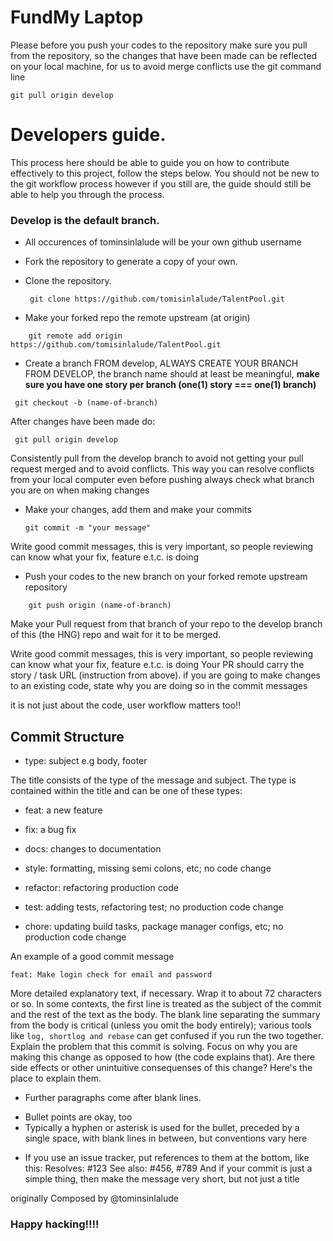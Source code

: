 # FundMy Laptop

Please before you push your codes to the repository make sure you pull from the repository, so the changes that have been made can be reflected on your local machine, for us to avoid merge conflicts use the git command line
   
    git pull origin develop

# Developers guide.

This process here should be able to guide you on how to contribute effectively to this project, follow the steps below. You should not be new to the git workflow process however if you still are, the guide should still be able to help you through the process.

### Develop is the default branch.

* All occurences of tominsinlalude will be your own github username

* Fork the repository to generate a copy of your own.

* Clone the repository.

   ```
    git clone https://github.com/tomisinlalude/TalentPool.git
   ```
    
* Make your forked repo the remote upstream (at origin)
```
    git remote add origin https://github.com/tomisinlalude/TalentPool.git
```
* Create a branch FROM develop, ALWAYS CREATE YOUR BRANCH FROM DEVELOP,
the branch name should at least be meaningful,  **make sure you have one story per branch (one(1) story ===  one(1) branch)** 

```
 git checkout -b (name-of-branch)
 ```

After changes have been made do:
```
 git pull origin develop
```
Consistently pull from the develop branch to avoid not getting your pull request merged and to avoid conflicts.
This way you can resolve conflicts from your local computer even before pushing always check what branch you are on when making changes
 
* Make your changes, add them and make your commits

   ``` 
   git commit -m "your message"
   ```
Write good commit messages, this is very important, so people reviewing can know what your fix, feature e.t.c. is doing

* Push your codes to the new branch on your forked remote upstream repository
```
    git push origin (name-of-branch)
   ```

Make your Pull request from that branch of your repo to the develop branch of this (the HNG) repo and wait for it to be merged.


Write good commit messages, this is very important, so people reviewing can know what your fix, feature e.t.c. is doing
Your PR should carry the story / task URL (instruction from above).
if you are going to make changes to an existing code, state why you are doing so in the commit messages

it is not just about the code, user workflow matters too!!

## Commit Structure

* type: subject e.g body, footer

 The title consists of the type of the message and subject.
The type is contained within the title and can be one of these types:

* feat: a new feature

* fix: a bug fix

* docs: changes to documentation

* style: formatting, missing semi colons, etc; no code change

* refactor: refactoring production code

* test: adding tests, refactoring test; no production code change

* chore: updating build tasks, package manager configs, etc; no production code change

An example of a good commit message
```
feat: Make login check for email and password
```
More detailed explanatory text, if necessary. Wrap it to about 72 characters or so. In some contexts, the first line is treated as the
subject of the commit and the rest of the text as the body. The blank line separating the summary from the body is critical (unless
you omit the body entirely); various tools like `log, shortlog and rebase` can get confused if you run the two together.
Explain the problem that this commit is solving. Focus on why you are making this change as opposed to how (the code explains that).
Are there side effects or other unintuitive consequenses of this change? Here's the place to explain them.

* Further paragraphs come after blank lines.
 - Bullet points are okay, too
 - Typically a hyphen or asterisk is used for the bullet, preceded
   by a single space, with blank lines in between, but conventions
   vary here
* If you use an issue tracker, put references to them at the bottom,
like this:
Resolves: #123
See also: #456, #789
And if your commit is just a simple thing, then make the message very short, but not just a title


originally Composed by @tominsinlalude
### Happy hacking!!!!


